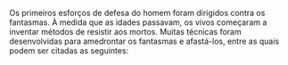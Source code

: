 ﻿Os primeiros esforços de defesa do homem foram dirigidos contra os fantasmas. À medida que as idades passavam, os vivos começaram a inventar métodos de resistir aos mortos. Muitas técnicas foram desenvolvidas para amedrontar os fantasmas e afastá-los, entre as quais podem ser citadas as seguintes: